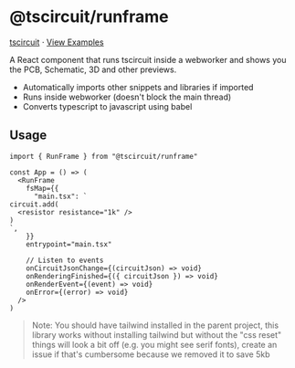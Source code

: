 # @tscircuit/runframe

[tscircuit](https://github.com/tscircuit/tscircuit) ⋅ [View Examples](https://runframe.vercel.app)

A React component that runs tscircuit inside a webworker and shows you the PCB,
Schematic, 3D and other previews.

- Automatically imports other snippets and libraries if imported
- Runs inside webworker (doesn't block the main thread)
- Converts typescript to javascript using babel

## Usage

```tsx
import { RunFrame } from "@tscircuit/runframe"

const App = () => (
  <RunFrame
    fsMap={{
      "main.tsx": `
circuit.add(
  <resistor resistance="1k" />
)
`,
    }}
    entrypoint="main.tsx"

    // Listen to events
    onCircuitJsonChange={(circuitJson) => void}
    onRenderingFinished={({ circuitJson }) => void}
    onRenderEvent={(event) => void}
    onError={(error) => void}
  />
)
```

> Note: You should have tailwind installed in the parent project, this library
> works without installing tailwind but without the "css reset" things will look
> a bit off (e.g. you might see serif fonts), create an issue if that's
> cumbersome because we removed it to save 5kb
